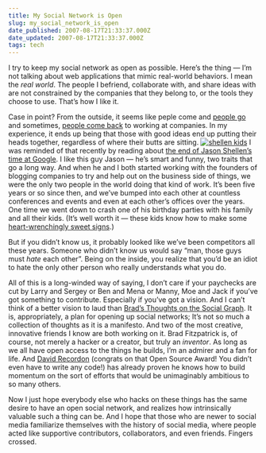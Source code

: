 ```yaml
---
title: My Social Network is Open
slug: my_social_network_is_open
date_published: 2007-08-17T21:33:37.000Z
date_updated: 2007-08-17T21:33:37.000Z
tags: tech
---
```


I try to keep my social network as open as possible. Here’s the thing — I’m not talking about web applications that mimic real-world behaviors. I mean the *real world*. The people I befriend, collaborate with, and share ideas with are not constrained by the companies that they belong to, or the tools they choose to use. That’s how I like it.

Case in point? From the outside, it seems like peple come and [people go](http://brad.livejournal.com/2334177.html) and sometimes, [people come back](http://daveman692.livejournal.com/310424.html) to working at companies. In my experience, it ends up being that those with good ideas end up putting their heads together, regardless of where their butts are sitting.
[![shellen kids](http://farm2.static.flickr.com/1377/861505835_789a053e8f_m.jpg)](http://flickr.com/photos/shellen/861505835/) I was reminded of that recently by reading about [the end of Jason Shellen’s time at Google](http://www.shellen.com/2007/07/my-time-at-google-by-numbers.asp). I like this guy Jason — he’s smart and funny, two traits that go a long way. And when he and I both started working with the founders of blogging companies to try and help out on the business side of things, we were the only two people in the world doing that kind of work. It’s been five years or so since then, and we’ve bumped into each other at countless conferences and events and even at each other’s offices over the years. One time we went down to crash one of his birthday parties with his family and all their kids. (It’s well worth it — these kids know how to make some [heart-wrenchingly sweet signs](http://flickr.com/photos/shellen/861505835/).)

But if you didn’t know us, it probably looked like we’ve been competitors all these years. Someone who didn’t know us would say “man, those guys must *hate* each other”. Being on the inside, you realize that you’d be an idiot to hate the only other person who really understands what you do.

All of this is a long-winded way of saying, I don’t care if your paychecks are cut by Larry and Sergey or Ben and Mena or Manny, Moe and Jack if you’ve got something to contribute. Especially if you’ve got a vision. And I can’t think of a better vision to laud than [Brad’s Thoughts on the Social Graph](http://bradfitz.com/social-graph-problem/). It is, appropriately, a plan for opening up social networks; It’s not so much a collection of thoughts as it is a manifesto. And two of the most creative, innovative friends I know are both working on it. Brad Fitzpatrick is, of course, not merely a hacker or a creator, but truly an *inventor*. As long as we all have open access to the things he builds, I’m an admirer and a fan for life. And [David Recordon](http://daveman692.livejournal.com/310424.html) (congrats on that Open Source Award! You didn’t even have to write any code!) has already proven he knows how to build momentum on the sort of efforts that would be unimaginably ambitious to so many others.

Now I just hope everybody else who hacks on these things has the same desire to have an open social network, and realizes how intrinsically valuable such a thing can be. And I hope that those who are newer to social media familiarize themselves with the history of social media, where people acted like supportive contributors, collaborators, and even friends. Fingers crossed.
